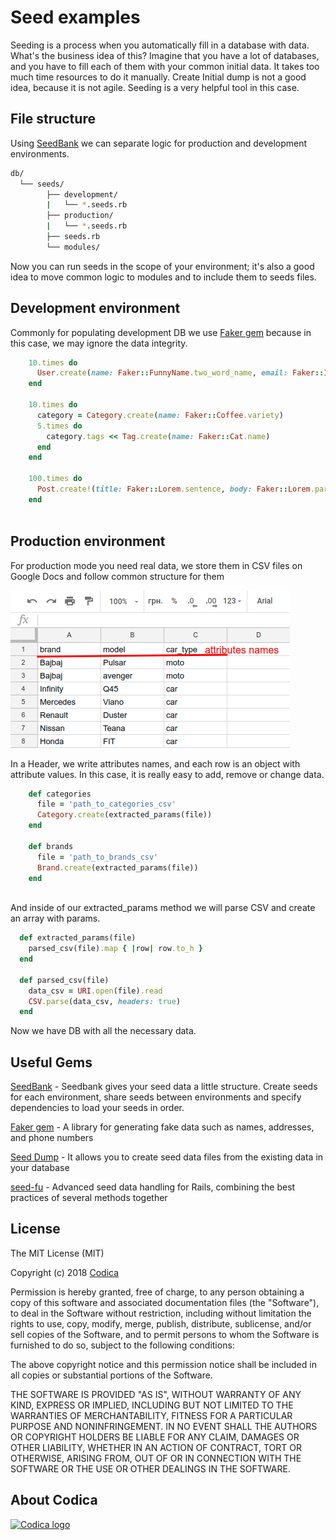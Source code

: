 # Seed examples

Seeding is a process when you automatically fill in a database with data.
What's the business idea of this? Imagine that you have a lot of databases, and you have to fill each of them with your common initial data.
It takes too much time resources to do it manually. Create Initial dump is not a good idea, because it is not agile.
Seeding is a very helpful tool in this case.

## File structure

Using [SeedBank](https://github.com/james2m/seedbank) we can separate logic for production and development environments.

```bash
db/
  └── seeds/
        ├── development/
        |   └── *.seeds.rb 
        ├── production/
        |   └── *.seeds.rb
        ├── seeds.rb
        └── modules/
```
Now you can run seeds in the scope of your environment; it's also a good idea to move common logic to modules and to include them to seeds files.

## Development environment

Commonly for populating development DB we use [Faker gem](https://github.com/stympy/faker) because
in this case, we may ignore the data integrity.

```ruby
    10.times do
      User.create(name: Faker::FunnyName.two_word_name, email: Faker::Internet.email, password: 'password')
    end
    
    10.times do
      category = Category.create(name: Faker::Coffee.variety)
      5.times do
        category.tags << Tag.create(name: Faker::Cat.name)
      end
    end
    
    100.times do
      Post.create!(title: Faker::Lorem.sentence, body: Faker::Lorem.paragraph)
    end
     
```

## Production environment

For production mode you need real data, we store them in CSV files on Google Docs and follow common structure for them

![CSV file example](images/csv_image.png)


In a Header, we write attributes names, and each row is an object with attribute values. In this case, it is really easy to add, remove or change data.

```ruby
    def categories
      file = 'path_to_categories_csv'
      Category.create(extracted_params(file))
    end
    
    def brands
      file = 'path_to_brands_csv'
      Brand.create(extracted_params(file))
    end
        
```
And inside of our extracted_params method we will parse CSV and create an array with params.

```ruby
  def extracted_params(file)
    parsed_csv(file).map { |row| row.to_h }
  end

  def parsed_csv(file)
    data_csv = URI.open(file).read
    CSV.parse(data_csv, headers: true)
  end

```
Now we have DB with all the necessary data.

## Useful Gems
[SeedBank](https://github.com/james2m/seedbank) - Seedbank gives your seed data a little structure. Create seeds for each environment, share seeds between environments and specify dependencies to load your seeds in order. 

[Faker gem](https://github.com/stympy/faker) - A library for generating fake data such as names, addresses, and phone numbers

[Seed Dump](https://github.com/rroblak/seed_dump) - It allows you to create seed data files from the existing data in your database

[seed-fu](https://github.com/mbleigh/seed-fu) - Advanced seed data handling for Rails, combining the best practices of several methods together

## License
The MIT License (MIT)

Copyright (c) 2018 [Codica](https://www.codica.com)

Permission is hereby granted, free of charge, to any person obtaining a copy
of this software and associated documentation files (the "Software"), to deal
in the Software without restriction, including without limitation the rights
to use, copy, modify, merge, publish, distribute, sublicense, and/or sell
copies of the Software, and to permit persons to whom the Software is
furnished to do so, subject to the following conditions:

The above copyright notice and this permission notice shall be included in all
copies or substantial portions of the Software.

THE SOFTWARE IS PROVIDED "AS IS", WITHOUT WARRANTY OF ANY KIND, EXPRESS OR
IMPLIED, INCLUDING BUT NOT LIMITED TO THE WARRANTIES OF MERCHANTABILITY,
FITNESS FOR A PARTICULAR PURPOSE AND NONINFRINGEMENT. IN NO EVENT SHALL THE
AUTHORS OR COPYRIGHT HOLDERS BE LIABLE FOR ANY CLAIM, DAMAGES OR OTHER
LIABILITY, WHETHER IN AN ACTION OF CONTRACT, TORT OR OTHERWISE, ARISING FROM,
OUT OF OR IN CONNECTION WITH THE SOFTWARE OR THE USE OR OTHER DEALINGS IN THE
SOFTWARE.

## About Codica

[![Codica logo](https://www.codica.com/assets/images/logo/logo.svg)](https://www.codica.com)